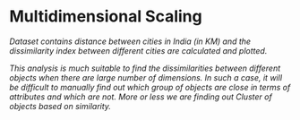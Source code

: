 # Multidimensional Scaling

*Dataset contains distance between cities in India (in KM) and the dissimilarity index between different cities are calculated and plotted.*

*This analysis is much suitable to find the dissimilarities between different objects when there are large number of dimensions. In such a case, it will be difficult to manually find out which group of objects are close in terms of attributes and which are not. More or less we are finding out Cluster of objects based on similarity.* 
